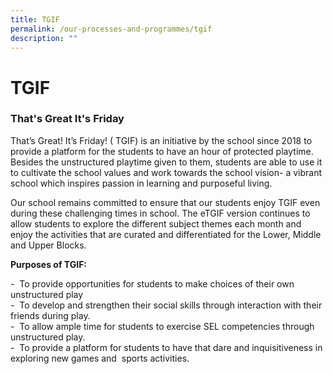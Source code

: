 ```yaml
---
title: TGIF
permalink: /our-processes-and-programmes/tgif
description: ""
---
```

# **TGIF**

### That's Great It's Friday

That’s Great! It’s Friday! ( TGIF) is an initiative by the school since 2018 to provide a platform for the students to have an hour of protected playtime.  Besides the unstructured playtime given to them, students are able to use it to cultivate the school values and work towards the school vision- a vibrant school which inspires passion in learning and purposeful living.  

  

Our school remains committed to ensure that our students enjoy TGIF even during these challenging times in school. The eTGIF version continues to allow students to explore the different subject themes each month and enjoy the activities that are curated and differentiated for the Lower, Middle and Upper Blocks.  

  

  

**Purposes of TGIF:**  

\-  To provide opportunities for students to make choices of their own unstructured play  
\-  To develop and strengthen their social skills through interaction with their friends during play.    
\-  To allow ample time for students to exercise SEL competencies through unstructured play.     
\-  To provide a platform for students to have that dare and inquisitiveness in exploring new games and  sports activities.